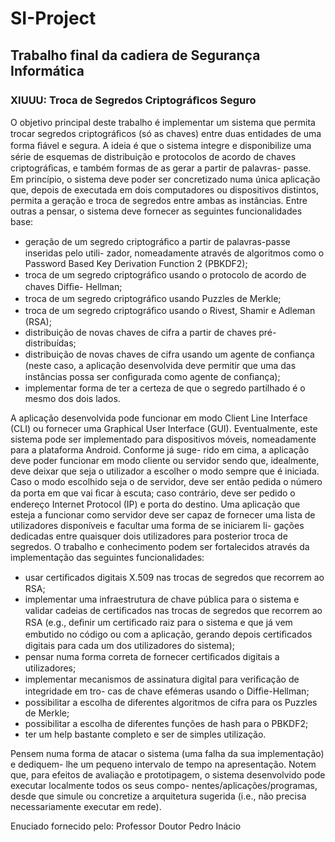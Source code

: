 # SI-Project
## Trabalho final da cadiera de Segurança Informática
### XIUUU: Troca de Segredos Criptográﬁcos Seguro

O objetivo principal deste trabalho é implementar um sistema que permita trocar segredos
criptográﬁcos (só as chaves) entre duas entidades de uma forma ﬁável e segura. A ideia é
que o sistema integre e disponibilize uma série de esquemas de distribuição e protocolos
de acordo de chaves criptográﬁcas, e também formas de as gerar a partir de palavras-
passe. Em princípio, o sistema deve poder ser concretizado numa única aplicação que,
depois de executada em dois computadores ou dispositivos distintos, permita a geração
e troca de segredos entre ambas as instâncias. Entre outras a pensar, o sistema deve
fornecer as seguintes funcionalidades base:
- geração de um segredo criptográﬁco a partir de palavras-passe inseridas pelo utili-
zador, nomeadamente através de algoritmos como o Password Based Key Derivation
Function 2 (PBKDF2);
- troca de um segredo criptográﬁco usando o protocolo de acordo de chaves Difﬁe-
Hellman;
- troca de um segredo criptográﬁco usando Puzzles de Merkle;
- troca de um segredo criptográﬁco usando o Rivest, Shamir e Adleman (RSA);
- distribuição de novas chaves de cifra a partir de chaves pré-distribuídas;
- distribuição de novas chaves de cifra usando um agente de conﬁança (neste caso, a
aplicação desenvolvida deve permitir que uma das instâncias possa ser conﬁgurada
como agente de conﬁança);
- implementar forma de ter a certeza de que o segredo partilhado é o mesmo dos dois
lados.

A aplicação desenvolvida pode funcionar em modo Client Line Interface (CLI) ou fornecer
uma Graphical User Interface (GUI). Eventualmente, este sistema pode ser implementado
para dispositivos móveis, nomeadamente para a plataforma Android. Conforme já suge-
rido em cima, a aplicação deve poder funcionar em modo cliente ou servidor sendo que,
idealmente, deve deixar que seja o utilizador a escolher o modo sempre que é iniciada.
Caso o modo escolhido seja o de servidor, deve ser então pedida o número da porta em
que vai ﬁcar à escuta; caso contrário, deve ser pedido o endereço Internet Protocol (IP)
e porta do destino. Uma aplicação que esteja a funcionar como servidor deve ser capaz
de fornecer uma lista de utilizadores disponíveis e facultar uma forma de se iniciarem li-
gações dedicadas entre quaisquer dois utilizadores para posterior troca de segredos. O
trabalho e conhecimento podem ser fortalecidos através da implementação das seguintes
funcionalidades:
- usar certiﬁcados digitais X.509 nas trocas de segredos que recorrem ao RSA;
- implementar uma infraestrutura de chave pública para o sistema e validar cadeias de
certiﬁcados nas trocas de segredos que recorrem ao RSA (e.g., deﬁnir um certiﬁcado
raiz para o sistema e que já vem embutido no código ou com a aplicação, gerando
depois certiﬁcados digitais para cada um dos utilizadores do sistema);
- pensar numa forma correta de fornecer certiﬁcados digitais a utilizadores;
- implementar mecanismos de assinatura digital para veriﬁcação de integridade em tro-
cas de chave efémeras usando o Difﬁe-Hellman;
- possibilitar a escolha de diferentes algoritmos de cifra para os Puzzles de Merkle;
- possibilitar a escolha de diferentes funções de hash para o PBKDF2;
- ter um help bastante completo e ser de simples utilização.

Pensem numa forma de atacar o sistema (uma falha da sua implementação) e dediquem-
lhe um pequeno intervalo de tempo na apresentação. Notem que, para efeitos de avaliação
e prototipagem, o sistema desenvolvido pode executar localmente todos os seus compo-
nentes/aplicações/programas, desde que simule ou concretize a arquitetura sugerida (i.e.,
não precisa necessariamente executar em rede).

Enuciado fornecido pelo: Professor Doutor Pedro Inácio
